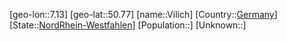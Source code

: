 ﻿---
location: [50.77,7.13]
type: City
tags:
- geo/City


SpocWebEntityId: 35292
isDeleted: false
confidential: public

---
[geo-lon::7.13]
[geo-lat::50.77]
[name::Vilich]
[Country::[Germany](geo/Continent/Europe/Germany.md)]
[State::[NordRhein-Westfahlen](NordRhein-Westfahlen)]
[Population::]
[Unknown::]

